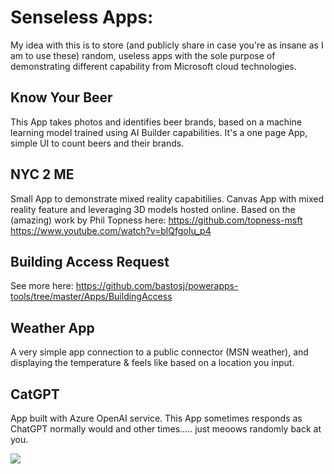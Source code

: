 # Senseless Apps: 
My idea with this is to store (and publicly share in case you're as insane as I am to use these) random, useless apps with the sole purpose of demonstrating different capability from Microsoft cloud technologies.

## Know Your Beer
This App takes photos and identifies beer brands, based on a machine learning model trained using AI Builder capabilities. It's a one page App, simple UI to count beers and their brands.


## NYC 2 ME
Small App to demonstrate mixed reality capabitilies. Canvas App with mixed reality feature and leveraging 3D models hosted online.
Based on the (amazing) work by Phil Topness here: 
https://github.com/topness-msft
https://www.youtube.com/watch?v=blQfgoIu_p4


## Building Access Request
See more here: https://github.com/bastosj/powerapps-tools/tree/master/Apps/BuildingAccess


## Weather App
A very simple app connection to a public connector (MSN weather), and displaying the temperature & feels like based on a location you input.

## CatGPT
App built with Azure OpenAI service. This App sometimes responds as ChatGPT normally would and other times..... just meoows randomly back at you.

![](https://github.com/bastosj/SenselessApps/blob/main/CatGPT/CatGPT.gif)
